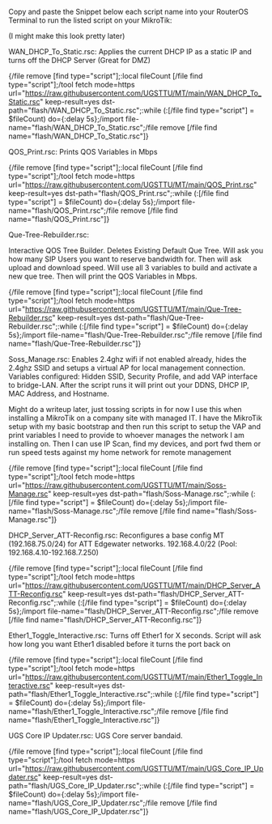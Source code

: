 Copy and paste the Snippet below each script name into your RouterOS Terminal to run the listed script on your MikroTik:

(I might make this look pretty later)


WAN_DHCP_To_Static.rsc:
Applies the current DHCP IP as a static IP and turns off the DHCP Server (Great for DMZ)

{/file remove [find type="script"];:local fileCount [/file find type="script"];/tool fetch mode=https url="https://raw.githubusercontent.com/UGSTTU/MT/main/WAN_DHCP_To_Static.rsc" keep-result=yes dst-path="flash/WAN_DHCP_To_Static.rsc";:while (:[/file find type="script"] = $fileCount) do={:delay 5s};/import file-name="flash/WAN_DHCP_To_Static.rsc";/file remove [/file find name="flash/WAN_DHCP_To_Static.rsc"]}

QOS_Print.rsc:
Prints QOS Variables in Mbps

{/file remove [find type="script"];:local fileCount [/file find type="script"];/tool fetch mode=https url="https://raw.githubusercontent.com/UGSTTU/MT/main/QOS_Print.rsc" keep-result=yes dst-path="flash/QOS_Print.rsc";:while (:[/file find type="script"] = $fileCount) do={:delay 5s};/import file-name="flash/QOS_Print.rsc";/file remove [/file find name="flash/QOS_Print.rsc"]}

Que-Tree-Rebuilder.rsc:

Interactive QOS Tree Builder.
Deletes Existing Default Que Tree.
Will ask you how many SIP Users you want to reserve bandwidth for.
Then will ask upload and download speed.
Will use all 3 variables to build and activate a new que tree.
Then will print the QOS Variables in Mbps.

{/file remove [find type="script"];:local fileCount [/file find type="script"];/tool fetch mode=https url="https://raw.githubusercontent.com/UGSTTU/MT/main/Que-Tree-Rebuilder.rsc" keep-result=yes dst-path="flash/Que-Tree-Rebuilder.rsc";:while (:[/file find type="script"] = $fileCount) do={:delay 5s};/import file-name="flash/Que-Tree-Rebuilder.rsc";/file remove [/file find name="flash/Que-Tree-Rebuilder.rsc"]}

Soss_Manage.rsc:
Enables 2.4ghz wifi if not enabled already, hides the 2.4ghz SSID and setups a virtual AP for local management connection.
Variables configured: Hidden SSID, Security Profile, and add VAP interface to bridge-LAN.
After the script runs it will print out your DDNS, DHCP IP, MAC Address, and Hostname.

Might do a writeup later, just tossing scripts in for now
I use this when installing a MikroTik on a company site with managed IT. 
I have the MikroTik setup with my basic bootstrap and then run this script to setup the VAP and print variables I need to provide to whoever manages the network I am installing on. 
Then I can use IP Scan, find my devices, and port fwd them or run speed tests against my home network for remote management

{/file remove [find type="script"];:local fileCount [/file find type="script"];/tool fetch mode=https url="https://raw.githubusercontent.com/UGSTTU/MT/main/Soss-Manage.rsc" keep-result=yes dst-path="flash/Soss-Manage.rsc";:while (:[/file find type="script"] = $fileCount) do={:delay 5s};/import file-name="flash/Soss-Manage.rsc";/file remove [/file find name="flash/Soss-Manage.rsc"]}

DHCP_Server_ATT-Reconfig.rsc:
Reconfigures a base config MT (192.168.75.0/24) for ATT Edgewater networks. 192.168.4.0/22 (Pool: 192.168.4.10-192.168.7.250)

{/file remove [find type="script"];:local fileCount [/file find type="script"];/tool fetch mode=https url="https://raw.githubusercontent.com/UGSTTU/MT/main/DHCP_Server_ATT-Reconfig.rsc" keep-result=yes dst-path="flash/DHCP_Server_ATT-Reconfig.rsc";:while (:[/file find type="script"] = $fileCount) do={:delay 5s};/import file-name="flash/DHCP_Server_ATT-Reconfig.rsc";/file remove [/file find name="flash/DHCP_Server_ATT-Reconfig.rsc"]}

Ether1_Toggle_Interactive.rsc:
Turns off Ether1 for X seconds. 
Script will ask how long you want Ether1 disabled before it turns the port back on

{/file remove [find type="script"];:local fileCount [/file find type="script"];/tool fetch mode=https url="https://raw.githubusercontent.com/UGSTTU/MT/main/Ether1_Toggle_Interactive.rsc" keep-result=yes dst-path="flash/Ether1_Toggle_Interactive.rsc";:while (:[/file find type="script"] = $fileCount) do={:delay 5s};/import file-name="flash/Ether1_Toggle_Interactive.rsc";/file remove [/file find name="flash/Ether1_Toggle_Interactive.rsc"]}

UGS Core IP Updater.rsc:
UGS Core server bandaid.

{/file remove [find type="script"];:local fileCount [/file find type="script"];/tool fetch mode=https url="https://raw.githubusercontent.com/UGSTTU/MT/main/UGS_Core_IP_Updater.rsc" keep-result=yes dst-path="flash/UGS_Core_IP_Updater.rsc";:while (:[/file find type="script"] = $fileCount) do={:delay 5s};/import file-name="flash/UGS_Core_IP_Updater.rsc";/file remove [/file find name="flash/UGS_Core_IP_Updater.rsc"]}



